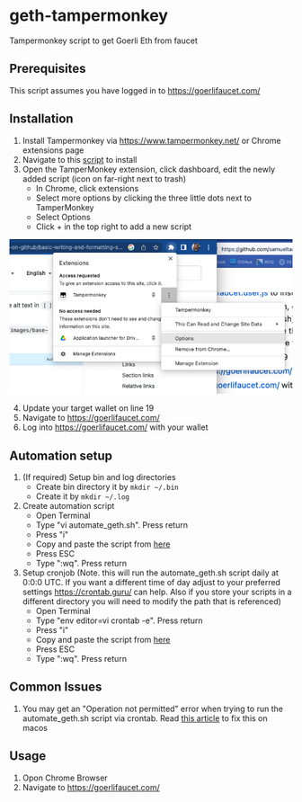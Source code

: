 # geth-tampermonkey
Tampermonkey script to get Goerli Eth from faucet

## Prerequisites
This script assumes you have logged in to https://goerlifaucet.com/ 

## Installation

1. Install Tampermonkey via https://www.tampermonkey.net/ or Chrome extensions page
2. Navigate to this [script](goerli-faucet.user.js) to install
3. Open the TamperMonkey extension, click dashboard, edit the newly added script (icon on far-right next to trash)
   - In Chrome, click extensions
   - Select more options by clicking the three little dots next to TamperMonkey
   - Select Options
   - Click + in the top right to add a new script

  ![TamperMonkey options](tampermonkey_options.png)
  
4. Update your target wallet on line 19
5. Navigate to https://goerlifaucet.com/ 
6. Log into https://goerlifaucet.com/ with your wallet


## Automation setup
1. (If required) Setup bin and log directories
   - Create bin directory it by ```mkdir ~/.bin```
   - Create it by ```mkdir ~/.log```
2. Create automation script
   - Open Terminal
   - Type "vi automate_geth.sh". Press return
   - Press "i"
   - Copy and paste the script from [here](automate_geth.sh)
   - Press ESC
   - Type ":wq". Press return
2. Setup cronjob (Note. this will run the automate_geth.sh script daily at 0:0:0 UTC. If you want a different time of day adjust to your preferred settings https://crontab.guru/ can help. Also if you store your scripts in a different directory you will need to modify the path that is referenced)
   - Open Terminal
   - Type "env editor=vi crontab -e". Press return
   - Press "i"
   - Copy and paste the script from [here](crontab.example)
   - Press ESC
   - Type ":wq". Press return

## Common Issues
1. You may get an "Operation not permitted" error when trying to run the automate_geth.sh script via crontab. Read [this article](https://osxdaily.com/2018/10/09/fix-operation-not-permitted-terminal-error-macos/) to fix this on macos


## Usage
1. Opon Chrome Browser
2. Navigate to https://goerlifaucet.com/ 
